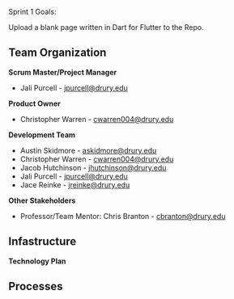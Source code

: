 Sprint 1 Goals:

Upload a blank page written in Dart for Flutter to the Repo.




## Team Organization
**Scrum Master/Project Manager**
* Jali Purcell - jpurcell@drury.edu

**Product Owner**

* Christopher Warren - cwarren004@drury.edu

**Development Team**

* Austin Skidmore - askidmore@drury.edu
* Christopher Warren - cwarren004@drury.edu
* Jacob Hutchinson - jhutchinson@drury.edu
* Jali Purcell - jpurcell@drury.edu
* Jace Reinke - jreinke@drury.edu

**Other Stakeholders** 

* Professor/Team Mentor: Chris Branton - cbranton@drury.edu

## Infastructure

**Technology Plan**

## Processes

